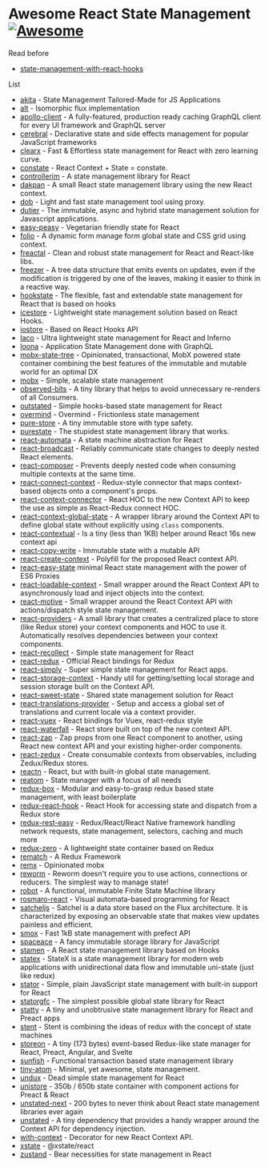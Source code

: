 
# Awesome React State Management [![Awesome](https://cdn.rawgit.com/sindresorhus/awesome/d7305f38d29fed78fa85652e3a63e154dd8e8829/media/badge.svg)](https://github.com/sindresorhus/awesome)

Read before
* [state-management-with-react-hooks](https://ricostacruz.com/til/state-management-with-react-hooks)

List
* [akita](https://github.com/datorama/akita) - State Management Tailored-Made for JS Applications
* [alt](https://github.com/goatslacker/alt) - Isomorphic flux implementation
* [apollo-client](https://github.com/apollographql/apollo-client) - A fully-featured, production ready caching GraphQL client for every UI framework and GraphQL server
* [cerebral](https://github.com/cerebral/cerebral) - Declarative state and side effects management for popular JavaScript frameworks
* [clearx](https://github.com/Autodesk/clearx) - Fast & Effortless state management for React with zero learning curve.
* [constate](https://github.com/diegohaz/constate) - React Context + State = constate.
* [controllerim](https://github.com/Niryo/controllerim/) - A state management library for React
* [dakpan](https://github.com/houfio/dakpan) - A small React state management library using the new React context.
* [dob](https://github.com/dobjs/dob) - Light and fast state management tool using proxy. 
* [dutier](https://github.com/luisvinicius167/dutier) - The immutable, async and hybrid state management solution for Javascript applications.
* [easy-peasy](https://github.com/ctrlplusb/easy-peasy) - Vegetarian friendly state for React 
* [folio](https://github.com/jalal246/folio) - A dynamic form manage form global state and CSS grid using context.
* [freactal](https://github.com/FormidableLabs/freactal) - Clean and robust state management for React and React-like libs.
* [freezer](https://github.com/arqex/freezer) - A tree data structure that emits events on updates, even if the modification is triggered by one of the leaves, making it easier to think in a reactive way.
* [hookstate](https://github.com/avkonst/hookstate) - The flexible, fast and extendable state management for React that is based on hooks
* [icestore](https://github.com/ice-lab/icestore) - Lightweight state management solution based on React Hooks.
* [iostore](https://github.com/yisbug/iostore) - Based on React Hooks API
* [laco](https://github.com/deamme/laco) - Ultra lightweight state management for React and Inferno
* [loona](https://github.com/kamilkisiela/loona) - Application State Management done with GraphQL
* [mobx-state-tree](https://github.com/mobxjs/mobx-state-tree) - Opinionated, transactional, MobX powered state container combining the best features of the immutable and mutable world for an optimal DX
* [mobx](https://github.com/mobxjs/mobx) - Simple, scalable state management
* [observed-bits](https://github.com/philosaf/observed-bits) - A tiny library that helps to avoid unnecessary re-renders of all Consumers.
* [outstated](https://github.com/yamalight/outstated) - Simple hooks-based state management for React
* [overmind](https://github.com/cerebral/overmind) - Overmind - Frictionless state management
* [pure-store](https://github.com/gunn/pure-store) - A tiny immutable store with type safety.
* [purestate](https://github.com/MaiaVictor/PureState) - The stupidest state management library that works.
* [react-automata](https://github.com/MicheleBertoli/react-automata) - A state machine abstraction for React
* [react-broadcast](https://github.com/ReactTraining/react-broadcast/tree/next) - Reliably communicate state changes to deeply nested React elements.
* [react-composer](https://github.com/jamesplease/react-composer) - Prevents deeply nested code when consuming multiple contexts at the same time.
* [react-connect-context](https://github.com/Contiamo/react-connect-context) - Redux-style connector that maps context-based objects onto a component's props.
* [react-context-connector](https://github.com/BrOrlandi/react-context-connector) - React HOC to the new Context API to keep the use as simple as React-Redux connect HOC.
* [react-context-global-state](https://github.com/dai-shi/react-context-global-state) - A wrapper library around the Context API to define global state without explicitly using `class` components.
* [react-contextual](https://github.com/drcmda/react-contextual) - Is a tiny (less than 1KB) helper around React 16s new context api
* [react-copy-write](https://github.com/aweary/react-copy-write) - Immutable state with a mutable API
* [react-create-context](https://github.com/jamiebuilds/create-react-context) - Polyfill for the proposed React context API.
* [react-easy-state](https://github.com/solkimicreb/react-easy-state) minimal React state management with the power of ES6 Proxies
* [react-loadable-context](https://github.com/crubier/react-loadable-context) - Small wrapper around the React Context API to asynchronously load and inject objects into the context.
* [react-motive](https://github.com/colevoss/react-motive) - Small wrapper around the React Context API with actions/dispatch style state management.
* [react-providers](https://github.com/xnimorz/react-providers) - A small library that creates a centralized place to store (like Redux store) your context components and HOC to use it. Automatically resolves dependencies between your context components.
* [react-recollect](https://github.com/davidgilbertson/react-recollect) - Simple state management for React
* [react-redux](https://github.com/reduxjs/react-redux) - Official React bindings for Redux
* [react-simply](https://github.com/lukashala/react-simply/tree/master/tools/state) - Super simple state management for React apps.
* [react-storage-context](https://github.com/giannif/react-storage-context) - Handy util for getting/setting local storage and session storage built on the Context API.
* [react-sweet-state](https://github.com/atlassian/react-sweet-state) - Shared state management solution for React 
* [react-translations-provider](https://github.com/hyogman/react-translations-provider) - Setup and access a global set of translations and current locale via a context provider.
* [react-vuex](https://github.com/dennybiasiolli/react-vuex) - React bindings for Vuex, react-redux style
* [react-waterfall](https://github.com/didierfranc/react-waterfall) - React store built on top of the new context API.
* [react-zap](https://github.com/troch/react-zap) - Zap props from one React component to another, using React new context API and your existing higher-order components.
* [react-zedux](https://github.com/bowheart/react-zedux) - Create consumable contexts from observables, including Zedux/Redux stores.
* [reactn](https://github.com/CharlesStover/reactn) - React, but with built-in global state management.
* [reatom](https://github.com/artalar/reatom) - State manager with a focus of all needs
* [redux-box](https://github.com/anish000kumar/redux-box) - Modular and easy-to-grasp redux based state management, with least boilerplate
* [redux-react-hook](https://github.com/facebookincubator/redux-react-hook) - React Hook for accessing state and dispatch from a Redux store
* [redux-rest-easy](https://github.com/Brigad/redux-rest-easy) - Redux/React/React Native framework handling network requests, state management, selectors, caching and much more
* [redux-zero](https://github.com/redux-zero/redux-zero) - A lightweight state container based on Redux
* [rematch](https://github.com/rematch/rematch) - A Redux Framework
* [remx](https://github.com/wix/remx) - Opinionated mobx
* [reworm](https://github.com/pedronauck/reworm) - Reworm doesn't require you to use actions, connections or reducers. The simplest way to manage state!
* [robot](https://github.com/matthewp/robot) - A functional, immutable Finite State Machine library
* [rosmaro-react](https://github.com/lukaszmakuch/rosmaro-react) - Visual automata-based programming for React
* [satcheljs](https://github.com/Microsoft/satcheljs) - Satchel is a data store based on the Flux architecture. It is characterized by exposing an observable state that makes view updates painless and efficient.
* [smox](https://github.com/132yse/smox) - Fast 1kB state management with prefect API 
* [spaceace](https://github.com/JonAbrams/SpaceAce) - A fancy immutable storage library for JavaScript
* [stamen](https://github.com/forsigner/stamen) - A React state management library based on Hooks
* [statex](https://github.com/rintoj/statex) - StateX is a state management library for modern web applications with unidirectional data flow and immutable uni-state (just like redux)
* [stator](https://github.com/cs01/stator) - Simple, plain JavaScript state management with built-in support for React
* [statorgfc](https://github.com/cs01/statorgfc) - The simplest possible global state library for React
* [statty](https://github.com/vesparny/statty) - A tiny and unobtrusive state management library for React and Preact apps
* [stent](https://github.com/krasimir/stent) - Stent is combining the ideas of redux with the concept of state machines
* [storeon](https://github.com/storeon/storeon) - A tiny (173 bytes) event-based Redux-like state manager for React, Preact, Angular, and Svelte
* [sunfish](https://github.com/tzilist/Sunfish) - Functional transaction based state management library
* [tiny-atom](https://github.com/QubitProducts/tiny-atom) - Minimal, yet awesome, state management.
* [undux](https://github.com/bcherny/undux) - Dead simple state management for React
* [unistore](https://github.com/developit/unistore) - 350b / 650b state container with component actions for Preact & React
* [unstated-next](https://github.com/jamiebuilds/unstated-next) - 200 bytes to never think about React state management libraries ever again
* [unstated](https://github.com/jamiebuilds/unstated) - A tiny dependency that provides a handy wrapper around the Context API for dependency injection.
* [with-context](https://github.com/SunHuawei/with-context) - Decorator for new React Context API.
* [xstate](https://github.com/davidkpiano/xstate/tree/master/packages/xstate-react) - @xstate/react
* [zustand](https://github.com/react-spring/zustand) - Bear necessities for state management in React